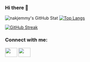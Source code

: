 ### Hi there 👋
![nakjemmy's GitHub Stat](https://github-readme-stats.vercel.app/api?username=nakjemmy&show_icons=true&theme=radical)
[![Top Langs](https://github-readme-stats.vercel.app/api/top-langs/?username=nakjemmy&langs_count=8)](https://github.com/anuraghazra/github-readme-stats)

[![GitHub Streak](http://github-readme-streak-stats.herokuapp.com?user=nakjemmy&theme=green_nur)](https://git.io/streak-stats)


<h3 align="left">Connect with me:</h3>
<p align="left">
<a href="https://twitter.com/nakjemmy" target="blank"><img align="center" src="https://cdn.jsdelivr.net/npm/simple-icons@3.0.1/icons/twitter.svg" alt="" height="30" width="40" /></a>
<a href="https://www.linkedin.com/in/nakjemmy" target="blank"><img align="center" src="https://cdn.jsdelivr.net/npm/simple-icons@3.0.1/icons/linkedin.svg" alt="" height="30" width="40" /></a>
<!-- <a href="your link" target="blank"><img align="center" src="https://cdn.jsdelivr.net/npm/simple-icons@3.0.1/icons/instagram.svg" alt="" height="30" width="40" /></a>
<a href="your link" target="blank"><img align="center" src="https://cdn.jsdelivr.net/npm/simple-icons@3.0.1/icons/youtube.svg" alt="" height="30" width="40" /></a> -->
</p>

<!--
**nakjemmy/nakjemmy** is a ✨ _special_ ✨ repository because its `README.md` (this file) appears on your GitHub profile.

Here are some ideas to get you started:

- 🔭 I’m currently working on ...
- 🌱 I’m currently learning ...
- 👯 I’m looking to collaborate on ...
- 🤔 I’m looking for help with ...
- 💬 Ask me about ...
- 📫 How to reach me: ...
- 😄 Pronouns: ...
- ⚡ Fun fact: ...
-->
